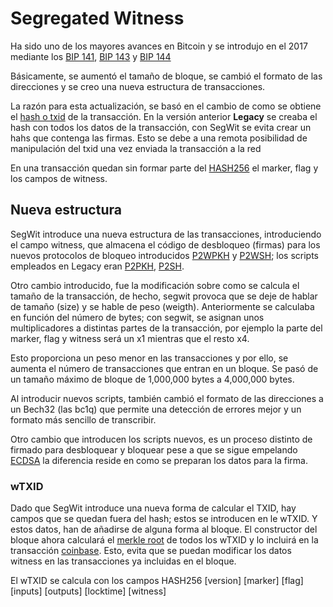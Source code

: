# Segregated Witness

Ha sido uno de los mayores avances en Bitcoin y se introdujo en el 2017 mediante los [BIP 141](https://github.com/bitcoin/bips/blob/master/bip-0141.mediawiki), [BIP 143](https://github.com/bitcoin/bips/blob/master/bip-0143.mediawiki) y [BIP 144](https://github.com/bitcoin/bips/blob/master/bip-0144.mediawiki)

Básicamente, se aumentó el tamaño de bloque, se cambió el formato de las direcciones y se creo una nueva estructura de transacciones.

La razón para esta actualización, se basó en el cambio de como se obtiene el [hash o txid](/data/txid.md) de la transacción. En la versión anterior **Legacy** se creaba el hash con todos los datos de la transacción, con SegWit se evita crear un hahs  que contenga las firmas. Esto se debe a una remota posibilidad de manipulación del txid una vez enviada la transacción a la red

En una transacción quedan sin formar parte del [HASH256](/data/hash256.md) el marker, flag y los campos de witness.

## Nueva estructura

SegWit introduce una nueva estructura de las transacciones, introduciendo el campo witness, que almacena el código de desbloqueo (firmas) para los nuevos protocolos de bloqueo introducidos [P2WPKH](/data/scriptbtc.md) y [P2WSH](/data/scriptbtc.md); los scripts empleados en Legacy eran  [P2PKH](/data/scriptbtc.md), [P2SH](/data/scriptbtc.md).



Otro cambio introducido, fue la modificación sobre como se calcula el tamaño de la transacción, de hecho, segwit provoca que se deje de hablar de tamaño (size) y se hable de peso (weigth). Anteriormente se calculaba en función del número de bytes; con segwit, se asignan unos multiplicadores a distintas partes de la transacción, por ejemplo la parte del marker, flag y witness será un x1 mientras que el resto x4. 

Esto proporciona un peso menor en las transacciones y por ello, se aumenta el número de transacciones que entran en un bloque. Se pasó de un tamaño máximo de bloque de 1,000,000 bytes a 4,000,000 bytes.

Al introducir nuevos scripts, también cambió el formato de las direcciones a un Bech32 (las bc1q) que permite una detección de errores mejor y un formato más sencillo de transcribir. 

Otro cambio que introducen los scripts nuevos, es un proceso distinto de firmado para desbloquear y bloquear pese a que se sigue empelando [ECDSA](/data/curvaeliptica.md) la diferencia reside en como se preparan los datos para la firma.

### wTXID

Dado que SegWit introduce una nueva forma de calcular el TXID, hay campos que se quedan fuera del hash; estos se introducen en le wTXID. Y estos datos, han de añadirse de alguna forma al bloque. El constructor del bloque ahora calculará el [merkle root](/data/merkleroot.md) de todos los wTXID y lo incluirá en la transacción [coinbase](/data/coinbasetx.md). Esto, evita que se puedan modificar los datos witness en las transacciones ya incluidas en el bloque.

El wTXID se calcula con los campos  HASH256 [version] [marker] [flag] [inputs] [outputs] [locktime] [witness]
